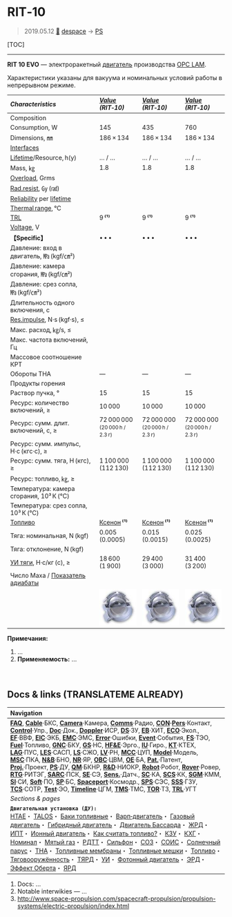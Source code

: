 # RIT‑10
> 2019.05.12 [🚀](../index/index.md) [despace](index.md) → [PS](ps.md)

[TOC]

---

**RIT 10 EVO** — электроракетный [двигатель](ps.md) производства [OPC LAM](zz_opc_lam.md).

Характеристики указаны для вакуума и номинальных условий работы в непрерывном режиме.

|*Characteristics*|*[Value](si.md)<br> (RIT‑10)*|*[Value](si.md)<br> (RIT‑10)*|*[Value](si.md)<br> (RIT‑10)*|
|:--|:--|:--|:--|
|Composition| | | |
|Consumption, W|145|435|760|
|Dimensions, ㎜|186 × 134|186 × 134|186 × 134|
|[Interfaces](interface.md)| | | |
|[Lifetime](lifetime.md)/Resource, h(y)|… / …|… / …|… / …|
|Mass, ㎏|1.8|1.8|1.8|
|[Overload](vibration.md), Grms| | | |
|[Rad.resist](ion_rad.md), ㏉ (㎭)| | | |
|[Reliability](qm.md) per [lifetime](lifetime.md)| | | |
|[Thermal range](tcs.md), ℃| | | |
|[TRL](trl.md)|9 **⁽¹⁾**|9 **⁽¹⁾**|9 **⁽¹⁾**|
|[Voltage](voltage.md), V| | | |
|**【Specific】**|• • •|• • •|• • •|
|Давление: вход в двигатель, ㎫ (kgf/㎝²)| | | |
|Давление: камера сгорания, ㎫ (kgf/㎝²)| | | |
|Давление: срез сопла, ㎫ (kgf/㎝²)| | | |
|Длительность одного включения, с| | | |
|[Res.impulse](ing.md), N·s (kgf·s), ≤| | | |
|Макс. расход, ㎏/s, ≤| | | |
|Макс. частота включений, Гц| | | |
|Массовое соотношение КРТ| | | |
|Обороты ТНА|—|—|—|
|Продукты горения| | | |
|Раствор пучка, °|15|15|15|
|Ресурс: количество включений, ≥|10 000|10 000|10 000|
|Ресурс: сумм. длит. включений, c, ≥|72 000 000<br> <small>(20 000 h / 2.3 г)</small>|72 000 000<br> <small>(20 000 h / 2.3 г)</small>|72 000 000<br> <small>(20 000 h / 2.3 г)</small>|
|Ресурс: сумм. импульс, Н·с (кгс·с), ≥| |
|Ресурс: сумм. тяга, Н (кгс), ≥|1 100 000<br> (112 130)|1 100 000<br> (112 130)|1 100 000<br> (112 130)|
|Ресурс: топливо, ㎏, ≥| | | |
|Температура: камера сгорания, 10³ К (℃)| | | |
|Температура: срез сопла, 10³ К (℃)| | | |
|[Топливо](fuel.md)|[Ксенон](ксенон.md) **⁽¹⁾**|[Ксенон](ксенон.md) **⁽¹⁾**|[Ксенон](ксенон.md) **⁽¹⁾**|
|Тяга: номинальная, N (kgf)|0.005 (0.0005)|0.015 (0.0015)|0.025 (0.0025)|
|Тяга: отклонение, N (kgf)| | | |
|[УИ тяги](isp.md), Н·с/кг (с), ≥|18 600 (1 900)|29 400 (3 000)|31 400 (3 200)|
|Число Маха / [Показатель адиабаты](heat_cr.md)| | | |
| |[![](f/ps/r/rit_10_ion_thruster_thumb.jpg)](f/ps/r/rit_10_ion_thruster.jpg)|[![](f/ps/r/rit_10_ion_thruster_thumb.jpg)](f/ps/r/rit_10_ion_thruster.jpg)|[![](f/ps/r/rit_10_ion_thruster_thumb.jpg)](f/ps/r/rit_10_ion_thruster.jpg)|

**Примечания:**

   1. …
   1. **Применяемость:** …



<p style="page-break-after:always"> </p>

## Docs & links (TRANSLATEME ALREADY)
|Navigation|
|:--|
|**[FAQ](faq.md)**, **[Cable](cable.md)**·БКС, **[Camera](cam.md)**·Камера, **[Comms](comms.md)**·Радио, **[CON](contact.md)·[Pers](person.md)**·Контакт, **[Control](control.md)**·Упр., **[Doc](doc.md)**·Док., **[Doppler](doppler.md)**·ИСР, **[DS](ds.md)**·ЗУ, **[EB](eb.md)**·ХИТ, **[ECO](ecology.md)**·Экол., **[EF](ef.md)**·ВВФ, **[ElC](elc.md)**·ЭКБ, **[EMC](emc.md)**·ЭМС, **[Error](error.md)**·Ошибки, **[Event](event.md)**·События, **[FS](fs.md)**·ТЭО, **[Fuel](fuel.md)**·Топливо, **[GNC](gnc.md)**·БКУ, **[GS](scs.md)**·НС, **[HF&E](hfe.md)**·Эрго., **[IU](iu.md)**·Гиро., **[KT](kt.md)**·КТЕХ, **[LAG](lag.md)**·ПУC, **[LES](les.md)**·САСП, **[LS](ls.md)**·СЖО, **[LV](lv.md)**·РН, **[MCC](mcc.md)**·ЦУП, **[Model](model.md)**·Модель, **[MSC](sc.md)**·ПКА, **[N&B](nnb.md)**·БНО, **[NR](nr.md)**·ЯР, **[OBC](obc.md)**·ЦВМ, **[OE](oe.md)**·БА, **[Pat.](патент.md)**·Патент, **[Proj.](project.md)**·Проект, **[PS](ps.md)**·ДУ, **[QM](qm.md)**·БКНР, **[R&D](rnd.md)**·НИОКР, **[Robot](robotics.md)**·Робот, **[Rover](rover.md)**·Ровер, **[RTG](rtg.md)**·РИТЭГ, **[SARC](sarc.md)**·ПСК, **[SE](se.md)**·СЭ, **[Sens.](sensor.md)**·Датч., **[SC](sc.md)**·КА, **[SCS](scs.md)**·КК, **[SGM](sgm.md)**·КММ, **[SI](si.md)**·СИ, **[Soft](soft.md)**·ПО, **[SP](sp.md)**·БС, **[Spaceport](spaceport.md)**·Космодр., **[SPS](sps.md)**·СЭС, **[SSS](sss.md)**·ГЗУ, **[TCS](tcs.md)**·СОТР, **[Test](test.md)**·ЭО, **[Timeline](timeline.md)**·ЦГМ, **[TMS](tms.md)**·ТМС, **[TOR](tor.md)**·ТЗ, **[TRL](trl.md)**·УГТ|
|*Sections & pages*|
|**`Двигательная установка (ДУ):`**<br> [HTAE](htae.md)・ [TALOS](talos.md)・ [Баки топливные](fuel_tank.md)・ [Варп‑двигатель](warp_drive.md)・ [Газовый двигатель](cgt.md)・ [Гибридный двигатель](гбрд.md)・ [Двигатель Бассарда](bussard_ramjet.md)・ [ЖРД](lpr.md)・ [ИПТ](ing.md)・ [Ионный двигатель](иод.md)・ [Как считать топливо?](si.md)・ [КЗУ](cinu.md)・ [КХГ](cgs.md)・ [Номинал](nominal.md)・ [Мятый газ](exhsteam.md)・ [РДТТ](spr.md)・ [Сильфон](сильфон.md)・ [СОЗ](соз.md)・ [СОИС](соис.md)・ [Солнечный парус](солнечный_парус.md)・ [ТНА](turbopump.md)・ [Топливные мембраны](топливные_мембраны.md)・ [Топливные мешки](топливные_мешки.md)・ [Топливо](fuel.md)・ [Тяговооружённость](ttwr.md)・ [ТЯРД](тярд.md)・ [УИ](isp.md)・ [Фотонный двигатель](фотонный_двигатель.md)・ [ЭРД](epsp.md)・ [Эффект Оберта](oberth_eff.md)・ [ЯРД](ntr.md)|

   1. Docs: …
   1. Notable interwikies — …
   1. <http://www.space-propulsion.com/spacecraft-propulsion/propulsion-systems/electric-propulsion/index.html>
